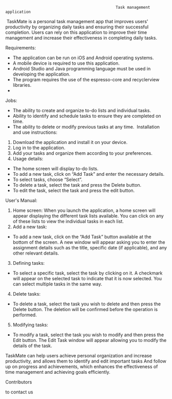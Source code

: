 
                                                    Task management application

‎
TaskMate is a personal task management app that improves users' productivity by organizing daily tasks and ensuring their successful completion.
  Users can rely on this application to improve their time management and increase their effectiveness in completing daily tasks.
  
Requirements:
- The application can be run on iOS and Android operating systems.
- A mobile device is required to use this application.
- Android Studio and Java programming language must be used in developing the application.
- The program requires the use of the espresso-core and recyclerview libraries.
- 
Jobs:
- The ability to create and organize to-do lists and individual tasks.
- Ability to identify and schedule tasks to ensure they are completed on time.
- The ability to delete or modify previous tasks at any time.
‎
Installation and use instructions:
1. Download the application and install it on your device.
2. Log in to the application.
3. Add your tasks and organize them according to your preferences.
4. Usage details:
- The home screen will display to-do lists.
- To add a new task, click on “Add Task” and enter the necessary details.
- To select tasks, choose “Select”.
- To delete a task, select the task and press the Delete button.
- To edit the task, select the task and press the edit button.

User's Manual:
1. Home screen:
When you launch the application, a home screen will appear displaying the different task lists available. You can click on any of these lists to view the individual tasks in each list.
2. Add a new task:
- To add a new task, click on the “Add Task” button available at the bottom of the screen. A new window will appear asking you to enter the assignment details such as the title, specific date (if applicable), and any other relevant details.
3. Defining tasks:
- To select a specific task, select the task by clicking on it. A checkmark will appear on the selected task to indicate that it is now selected. You can select multiple tasks in the same way.
4. Delete tasks:
- To delete a task, select the task you wish to delete and then press the Delete button. The deletion will be confirmed before the operation is performed.
5. Modifying tasks:
- To modify a task, select the task you wish to modify and then press the Edit button. The Edit Task window will appear allowing you to modify the details of the task.

TaskMate can help users achieve personal organization and increase productivity, and allows them to identify and edit important tasks
And follow up on progress and achievements, which enhances the effectiveness of time management and achieving goals efficiently.

Contributors

to contact us
